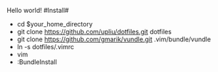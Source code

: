 Hello world!
#Install#
+ cd $your_home_directory
+ git clone https://github.com/upliu/dotfiles.git dotfiles
+ git clone https://github.com/gmarik/vundle.git .vim/bundle/vundle
+ ln -s dotfiles/.vimrc
+ vim
+ :BundleInstall
